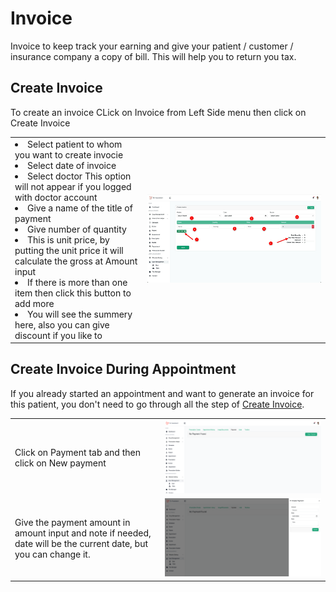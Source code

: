 # Invoice

Invoice to keep track your earning and give your patient / customer / insurance company a copy of bill. This will help
you to return you tax.

## Create Invoice

To create an invoice CLick on Invoice from Left Side menu then click on Create Invoice

<table>
<tr>
<td>
<list style="decimal">
<li>
Select patient to whom you want to create invocie
</li>
<li>
Select date of invoice
</li>
<li>
Select doctor
<note>
This option will not appear if you logged with doctor account
</note>
</li>
<li>Give a name of the title of payment</li>
<li>Give number of quantity</li>
<li>This is unit price, by putting the unit price it will calculate the gross at Amount input</li>
<li>If there is more than one item then click this button to add more</li>
<li>You will see the summery here, also you can give discount if you like to</li>
</list>
</td>
<td><img src="../assets/images/invocie/create-invocie.png" thumbnail="true" alt=""/></td>
</tr>
</table>

## Create Invoice During Appointment

If you already started an appointment and want to generate an invoice for this patient, you don't need to go through all
the step of [Create Invoice](#create-invoice).


<table style="none">
<tr>
<td>
Click on Payment tab and then click on New payment
</td>
<td><img src="../assets/images/invocie/invoice-from-appointment.png" thumbnail="true" alt=""/></td>
</tr>

<tr>
<td>
Give the payment amount in amount input and note if needed,
date will be the current date, but you can change it.
</td>
<td><img src="../assets/images/invocie/create-invoice-from-appointment.png" thumbnail="true" alt=""/></td>
</tr>
</table>